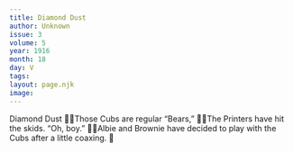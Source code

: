 ```yaml
---
title: Diamond Dust
author: Unknown
issue: 3
volume: 5
year: 1916
month: 18
day: V
tags:
layout: page.njk
image:
---
```

Diamond Dust Those Cubs are regular “Bears,” The Printers have hit the skids. “Oh, boy.” Albie and Brownie have decided to play with the Cubs after a little coaxing. 
